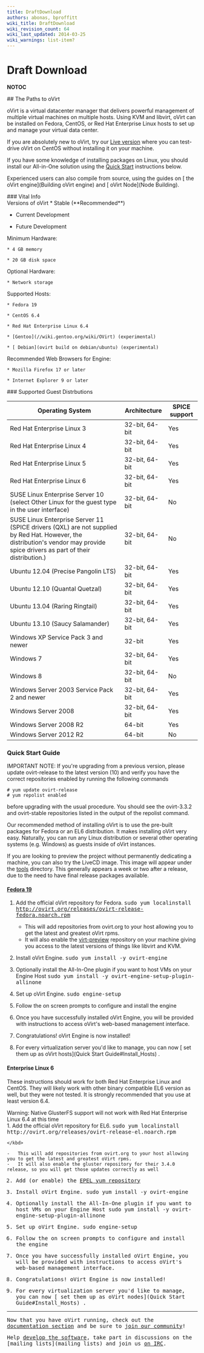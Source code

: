 ```yaml
---
title: DraftDownload
authors: abonas, bproffitt
wiki_title: DraftDownload
wiki_revision_count: 64
wiki_last_updated: 2014-03-25
wiki_warnings: list-item?
---
```


# Draft Download

__NOTOC__

<div class="row">
<div class="span6 pad-left pad-right-small">
## The Paths to oVirt

oVirt is a virtual datacenter manager that delivers powerful management of multiple virtual machines on multiple hosts. Using KVM and libvirt, oVirt can be installed on Fedora, CentOS, or Red Hat Enterprise Linux hosts to set up and manage your virtual data center.

If you are absolutely new to oVirt, try our [ Live version](OVirt_Live) where you can test-drive oVirt on CentOS without installing it on your machine.

If you have some knowledge of installing packages on Linux, you should install our All-in-One solution using the [ Quick Start](#Quick_Start_Guide) instructions below.

Experienced users can also compile from source, using the guides on [ the oVirt engine](Building oVirt engine) and [ oVirt Node](Node Building).

</div>
<div class="span6 pad-left-small pad-right">
<div class="well">
### Vital Info

<div class="row-fluid">
<div class="span6">
Versions of oVirt  
*   Stable (**Recommended**)

*   Current Development

*   Future Development

<!-- -->

Minimum Hardware:  

    * 4 GB memory

    * 20 GB disk space

Optional Hardware:  

    * Network storage

</div>
<div class="span6">
Supported Hosts:  

    * Fedora 19

    * CentOS 6.4

    * Red Hat Enterprise Linux 6.4

    * [Gentoo](//wiki.gentoo.org/wiki/OVirt) (experimental)

    * [ Debian](ovirt build on debian/ubuntu) (experimental)

Recommended Web Browsers for Engine:  

    * Mozilla Firefox 17 or later

    * Internet Explorer 9 or later

</div>
</div>
</div>
</div>
</div>
<div class="row">
<div class="span10 offset1">
### Supported Guest Distrbutions

| Operating System                                                                                                                                                               | Architecture   | SPICE support |
|--------------------------------------------------------------------------------------------------------------------------------------------------------------------------------|----------------|---------------|
| Red Hat Enterprise Linux 3                                                                                                                                                     | 32-bit, 64-bit | Yes           |
| Red Hat Enterprise Linux 4                                                                                                                                                     | 32-bit, 64-bit | Yes           |
| Red Hat Enterprise Linux 5                                                                                                                                                     | 32-bit, 64-bit | Yes           |
| Red Hat Enterprise Linux 6                                                                                                                                                     | 32-bit, 64-bit | Yes           |
| SUSE Linux Enterprise Server 10 (select Other Linux for the guest type in the user interface)                                                                                  | 32-bit, 64-bit | No            |
| SUSE Linux Enterprise Server 11 (SPICE drivers (QXL) are not supplied by Red Hat. However, the distribution's vendor may provide spice drivers as part of their distribution.) | 32-bit, 64-bit | No            |
| Ubuntu 12.04 (Precise Pangolin LTS)                                                                                                                                            | 32-bit, 64-bit | Yes           |
| Ubuntu 12.10 (Quantal Quetzal)                                                                                                                                                 | 32-bit, 64-bit | Yes           |
| Ubuntu 13.04 (Raring Ringtail)                                                                                                                                                 | 32-bit, 64-bit | Yes           |
| Ubuntu 13.10 (Saucy Salamander)                                                                                                                                                | 32-bit, 64-bit | Yes           |
| Windows XP Service Pack 3 and newer                                                                                                                                            | 32-bit         | Yes           |
| Windows 7                                                                                                                                                                      | 32-bit, 64-bit | Yes           |
| Windows 8                                                                                                                                                                      | 32-bit, 64-bit | No            |
| Windows Server 2003 Service Pack 2 and newer                                                                                                                                   | 32-bit, 64-bit | Yes           |
| Windows Server 2008                                                                                                                                                            | 32-bit, 64-bit | Yes           |
| Windows Server 2008 R2                                                                                                                                                         | 64-bit         | Yes           |
| Windows Server 2012 R2                                                                                                                                                         | 64-bit         | No            |

### Quick Start Guide

<div class="alert alert-info">
IMPORTANT NOTE: If you're upgrading from a previous version, please update ovirt-release to the latest version (10) and verify you have the correct repositories enabled by running the following commands

    # yum update ovirt-release
    # yum repolist enabled

before upgrading with the usual procedure. You should see the ovirt-3.3.2 and ovirt-stable repositories listed in the output of the repolist command.

</div>
Our recommended method of installing oVirt is to use the pre-built packages for Fedora or an EL6 distribution. It makes installing oVirt very easy. Naturally, you can run any Linux distribution or several other operating systems (e.g. Windows) as guests inside of oVirt instances.

If you are looking to preview the project without permanently dedicating a machine, you can also try the LiveCD image. This image will appear under the [tools](http://resources.ovirt.org/releases/stable/tools) directory. This generally appears a week or two after a release, due to the need to have final release packages available.

#### [Fedora 19](http://fedoraproject.org/en/download-splash?file=http://download.fedoraproject.org/pub/fedora/linux/releases/19/Live/x86_64/Fedora-Live-Desktop-x86_64-19-1.iso)

1.  Add the official oVirt repository for Fedora. <kbd>
        sudo yum localinstall http://ovirt.org/releases/ovirt-release-fedora.noarch.rpm

    </kbd>

    -   This will add repositories from ovirt.org to your host allowing you to get the latest and greatest oVirt rpms.
    -   It will also enable the [virt-preview](http://fedoraproject.org/wiki/Virtualization_Preview_Repository) repository on your machine giving you access to the latest versions of things like libvirt and KVM.

2.  Install oVirt Engine. <kbd>
        sudo yum install -y ovirt-engine

    </kbd>

3.  Optionally install the All-In-One plugin if you want to host VMs on your Engine Host <kbd>
        sudo yum install -y ovirt-engine-setup-plugin-allinone

    </kbd>

4.  Set up oVirt Engine. <kbd>
        sudo engine-setup

    </kbd>

5.  Follow the on screen prompts to configure and install the engine
6.  Once you have successfully installed oVirt Engine, you will be provided with instructions to access oVirt's web-based management interface.
7.  Congratulations! oVirt Engine is now installed!
8.  For every virtualization server you'd like to manage, you can now [ set them up as oVirt hosts](Quick Start Guide#Install_Hosts) .

#### Enterprise Linux 6

These instructions should work for both Red Hat Enterprise Linux and CentOS. They will likely work with other binary compatible EL6 version as well, but they were not tested. It is strongly recommended that you use at least version 6.4.

<div class="alert alert-info">
Warning: Native GlusterFS support will not work with Red Hat Enterprise Linux 6.4 at this time

</div>
1.  Add the official oVirt repository for EL6. <kbd>
        sudo yum localinstall http://ovirt.org/releases/ovirt-release-el.noarch.rpm

    </kbd>

    -   This will add repositories from ovirt.org to your host allowing you to get the latest and greatest oVirt rpms.
    -   It will also enable the gluster repository for their 3.4.0 release, so you will get those updates correctly as well

2.  Add (or enable) the [EPEL yum repository](http://dl.fedoraproject.org/pub/epel/6/x86_64/)
3.  Install oVirt Engine. <kbd>
        sudo yum install -y ovirt-engine

    </kbd>

4.  Optionally install the All-In-One plugin if you want to host VMs on your Engine Host <kbd>
        sudo yum install -y ovirt-engine-setup-plugin-allinone

    </kbd>

5.  Set up oVirt Engine. <kbd>
        sudo engine-setup

    </kbd>

6.  Follow the on screen prompts to configure and install the engine
7.  Once you have successfully installed oVirt Engine, you will be provided with instructions to access oVirt's web-based management interface.
8.  Congratulations! oVirt Engine is now installed!
9.  For every virtualization server you'd like to manage, you can now [ set them up as oVirt nodes](Quick Start Guide#Install_Hosts) .

------------------------------------------------------------------------

Now that you have oVirt running, check out the [ documentation section](documentation) and be sure to [ join our community](community)!

Help [ develop the software](develop), take part in discussions on the [mailing lists](mailing lists) and join us [ on IRC](communication#IRC).

</div>
</div>
